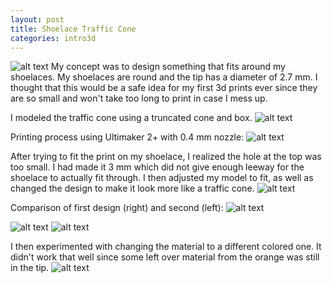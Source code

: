 ```yaml
---
layout: post
title: Shoelace Traffic Cone
categories: intro3d
---
```


![alt text](https://raw.githubusercontent.com/jirrian/jirrian.github.io/master/images/intro3d/week3/IMG_20171001_215828.jpg)
My concept was to design something that fits around my shoelaces. My shoelaces are round and the tip has a diameter of 2.7 mm. I thought that this would be a safe idea for my first 3d prints ever since they are so small and won't take too long to print in case I mess up.

I modeled the traffic cone using a truncated cone and box.
![alt text](https://raw.githubusercontent.com/jirrian/jirrian.github.io/master/images/intro3d/week3/trafficcone.jpg)

Printing process using Ultimaker 2+ with 0.4 mm nozzle:
![alt text](https://raw.githubusercontent.com/jirrian/jirrian.github.io/master/images/intro3d/week3/IMG_20170930_234210.jpg)

After trying to fit the print on my shoelace, I realized the hole at the top was too small. I had made it 3 mm which did not give enough leeway for the shoelace to actually fit through. I then adjusted my model to fit, as well as changed the design to make it look more like a traffic cone.
![alt text](https://raw.githubusercontent.com/jirrian/jirrian.github.io/master/images/intro3d/week3/trafficcone2.jpg)

Comparison of first design (right) and second (left):
![alt text](https://raw.githubusercontent.com/jirrian/jirrian.github.io/master/images/intro3d/week3/IMG_20171001_002438.jpg)

![alt text](https://raw.githubusercontent.com/jirrian/jirrian.github.io/master/images/intro3d/week3/IMG_20171001_003022.jpg)
![alt text](https://raw.githubusercontent.com/jirrian/jirrian.github.io/master/images/intro3d/week3/IMG_20171001_025229.jpg)

I then experimented with changing the material to a different colored one. It didn't work that well since some left over material from the orange was still in the tip.
![alt text](https://raw.githubusercontent.com/jirrian/jirrian.github.io/master/images/intro3d/week3/IMG_20171001_212734.jpg)